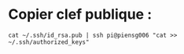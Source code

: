 # Copier clef publique :

    cat ~/.ssh/id_rsa.pub | ssh pi@piensg006 "cat >> ~/.ssh/authorized_keys"
